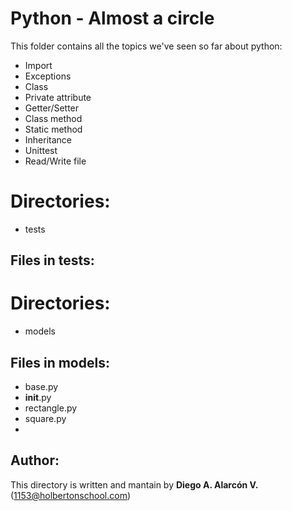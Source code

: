 # Python - Almost a circle

This folder contains all the topics we've seen so far about python: 
- Import
- Exceptions
- Class
- Private attribute
- Getter/Setter
- Class method
- Static method
- Inheritance
- Unittest
- Read/Write file


# Directories:
- tests

## Files in tests:


# Directories:
- models

## Files in models:

- base.py
- __init__.py
- rectangle.py
- square.py
- 

## Author:

This directory is written and mantain by **Diego A. Alarcón V.** (1153@holbertonschool.com)
